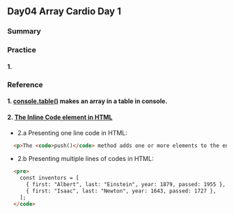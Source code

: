 ## Day04 Array Cardio Day 1

### Summary

### Practice

#### 1. 

### Reference

#### 1. [console.table()](https://developer.mozilla.org/en-US/docs/Web/API/console/table) makes an array in a table in console.

#### 2. [The Inline Code element in HTML](https://developer.mozilla.org/en-US/docs/Web/HTML/Element/code) 
  
  - 2.a Presenting one line code in HTML:

  ```html
    <p>The <code>push()</code> method adds one or more elements to the end of an array and returns the new length of the array.</p>
  ```

  - 2.b Presenting multiple lines of codes in HTML:

  ```html
    <pre>
      const inventors = [
        { first: "Albert", last: "Einstein", year: 1879, passed: 1955 },
        { first: "Isaac", last: "Newton", year: 1643, passed: 1727 },
      ];
    </code>
  ```
